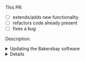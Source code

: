 This PR:
- [ ] extends/adds new functionality
- [ ] refactors code already present
- [ ] fixes a bug

Description:



<details>
<summary>Updating the Bakersbay software</summary>

**Steps:**
1. Fill out the PR template with the type of update and a brief description
1. Test the preview deployment on the new/updated functionality
</details>

<details>

